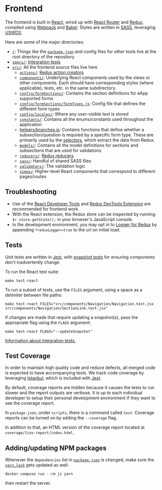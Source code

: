 # Frontend

The frontend is built in [React](https://reactjs.org/), wired up with [React Router](https://reacttraining.com/react-router/) and [Redux](https://redux.js.org), compiled using [Webpack](https://webpack.js.org/) and [Babel](https://babeljs.io). Styles are written in [SASS](https://sass-lang.com/), leveraging [USWDS](https://designsystem.digital.gov/).

Here are some of the major directories:

- [`/`](..): Things like the [`package.json`](../package.json) and config files for other tools live at the root directory of the repository
- [`specs/`](../specs): [Integration tests](../specs/README.md)
- [`src/`](../src): All the frontend source files live here
  - [`actions/`](../src/actions): [Redux action creators](https://redux.js.org/basics/actions#action-creators)
  - [`components/`](../src/components): Underlying React components used by the views or other components. Each should have corresponding styles (where applicable), tests, etc. in the same subdirectory.
  - [`config/formSections/`](../src/config/formSections): Contains the section definitions for eApp supported forms
  - [`config/formSections/formTypes.js`](../src/config/formSections/formTypes.js): Config file that defines the different form types
  - [`config/locales/`](../src/config/locales): Where any user-visible text is stored
  - [`constants/`](../src/constants): Contains all the enums/constants used throughout the application
  - [helpers/branches.js](../src/helpers/branches): Contains functions that define whether a subsection/question is required by a specific form type. These are primarily used by the [selectors](../src/selectors/branches.js), which extract the data from Redux.
  - [`models/`](../src/models): Contains all the model definitions for sections and subsections that are used for validations
  - [`reducers/`](../src/reducers): [Redux reducers](https://redux.js.org/basics/reducers)
  - [`sass/`](../src/sass): Handful of shared SASS files
  - [`validators/`](../src/validators): The validation logic
  - [`views/`](../src/views): Higher-level React components that correspond to different pages/routes

## Troubleshooting

- Use of the [React Developer Tools](https://github.com/facebook/react-devtools) and [Redux DevTools Extension](http://extension.remotedev.io/) are recommended for frontend work.
- With the React extension, the Redux store can be inspected by running `$r.store.getState();` in your browser's JavaScript console.
- In the development environment, you may opt in to [Logger for Redux](https://github.com/evgenyrodionov/redux-logger) by appending `?reduxLogger=true` to the url on initial load.

## Tests

Unit tests are written in [Jest](https://jestjs.io/), with [snapshot tests](https://jestjs.io/docs/en/snapshot-testing) for ensuring components don't inadvertently change.

To run the React test suite:

```shell
make test-react
```

To run a subset of tests, use the `FILES` argument, using a space as a delimiter between file paths:

```shell
make test-react FILES="src/components/Navigation/Navigation.test.jsx src/components/Navigation/SectionLink.test.jsx"
```

If changes are made that require updating a snapshot(s), pass the appropriate flag using the `FLAGS` argument:

```shell
make test-react FLAGS="--updateSnapshot"
```

[Information about integration tests.](../specs/README.md)

## Test Coverage
In order to maintain high quality code and reduce defects, all merged code is expected to have accompanying tests. We track code coverage by leveraging [Istanbul](https://istanbul.js.org/), which is included with [Jest](https://jestjs.io/).

By default, coverage reports are hidden because it causes the tests to run slower and the report outputs are verbose. It is up to each individual developer to setup their personal development environment if they want to see the coverage report.

In `package.json`, under `scripts`, there is a command called `test`. Coverage reports can be turned on by adding the `--coverage` flag.

In addition to that, an HTML version of the coverage report located at `coverage/lcov-report/index.html`.

## Adding/updating NPM packages

Whenever the `dependencies` list in [`package.json`](../package.json) is changed, make sure the [`yarn.lock`](../yarn.lock) gets updated as well:

```shell
docker-compose run --rm js yarn
```

then restart the server.
